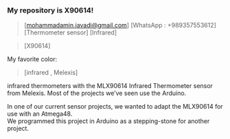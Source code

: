 ### My  repository is X90614!

> [mohammadamin.javadi@gmail.com]
> [WhatsApp : +989357553612]
> [Thermometer sensor]
> [Infrared]

> [X90614]

My favorite color:

> [infrared , Melexis]

infrared thermometers with the MLX90614 Infrared Thermometer sensor from Melexis.
Most of the projects we’ve seen use the Arduino.  

In one of our current sensor projects, we wanted to adapt the MLX90614 for use with an Atmega48.  
We programmed this project in Arduino as a stepping-stone for another project. 